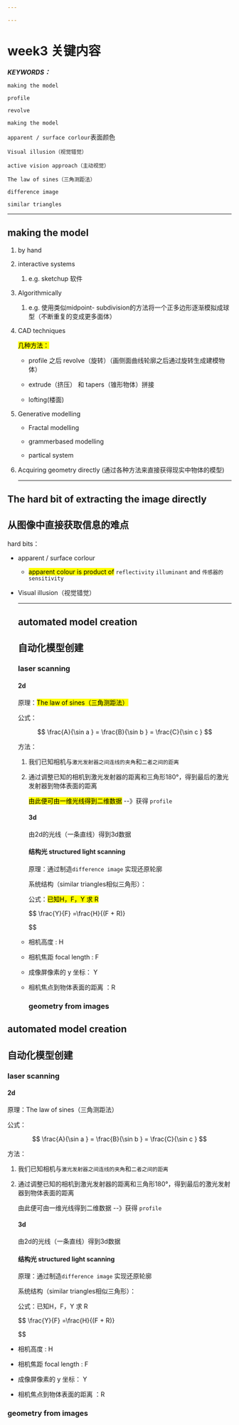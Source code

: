 ```yaml
---

---
```


# week3 关键内容

***KEYWORDS：***

`making the model`

`profile`

`revolve`

`making the model`

`apparent / surface corlour`表面颜色

`Visual illusion（视觉错觉）`

`active vision approach（主动视觉）`

`The law of sines（三角测距法）`

`difference image`

`similar triangles`

---

## making the model

1. by hand

2. interactive systems
   
   1. e.g. sketchup 软件

3. Algorithmically
   
   1. e.g. 使用类似midpoint- subdivision的方法将一个正多边形逐渐模拟成球型（不断重复的变成更多面体）

4. CAD techniques
   
   <mark>几种方法：</mark>
   
   - profile 之后 revolve（旋转）（画侧面曲线轮廓之后通过旋转生成建模物体）
   
   - extrude（挤压） 和 tapers（锥形物体）拼接
   
   - lofting(楼面)

5. Generative modelling 
   
   - Fractal modelling
   
   - grammerbased modelling 
   
   - partical system

6. Acquiring geometry directly (通过各种方法来直接获得现实中物体的模型)
   
   ---

## The hard bit of extracting the image directly

## 从图像中直接获取信息的难点

   hard bits：

- apparent / surface corlour
  
  - <mark>apparent colour is product of</mark>  `reflectivity` `illuminant` and `传感器的sensitivity`

- Visual illusion（视觉错觉）
  
  ---
  
  ## automated model creation
  
  ## 自动化模型创建
  
  ### laser scanning
  
  #### 2d
  
     原理：<mark>The law of sines（三角测距法）</mark>
  
     公式：
  
     $$
     \frac{A}{\sin a }  = \frac{B}{\sin b } = \frac{C}{\sin c }
     $$
  
     方法：
  
  1. 我们已知相机与`激光发射器之间连线的夹角`和`二者之间的距离`
  
  2. 通过调整已知的相机到激光发射器的距离和三角形180°，得到最后的激光发射器到物体表面的距离
     
     <mark>由此便可由一维光线得到二维数据</mark> --》获得 `profile`
     
     #### 3d
     
     由2d的光线（一条直线）得到3d数据
     
     #### 结构光 structured light scanning
     
     原理：通过制造`difference image` 实现还原轮廓
     
     系统结构（similar triangles相似三角形）：
     
     公式：<mark>已知H，F，Y 求 R</mark>
     
     $$
     \frac{Y}{F} =\frac{H}{(F + R)}  

     $$
  - 相机高度 : H
  
  - 相机焦距 focal length  :  F
  
  - 成像屏像素的 y 坐标： Y
  
  - 相机焦点到物体表面的距离 ：R
    
    ### geometry from images

## automated model creation

## 自动化模型创建

### laser scanning

#### 2d

原理：The law of sines（三角测距法）

公式：

$$
 \frac{A}{\sin a } = \frac{B}{\sin b } = \frac{C}{\sin c }
 $$

方法：

1. 我们已知相机与`激光发射器之间连线的夹角`和`二者之间的距离`

2. 通过调整已知的相机到激光发射器的距离和三角形180°，得到最后的激光发射器到物体表面的距离
   
   由此便可由一维光线得到二维数据 --》获得 `profile`
   
   #### 3d
   
   由2d的光线（一条直线）得到3d数据
   
   #### 结构光 structured light scanning
   
   原理：通过制造`difference image` 实现还原轮廓
   
   系统结构（similar triangles相似三角形）：
   
   公式：已知H，F，Y 求 R
   
   $$
   \frac{Y}{F} =\frac{H}{(F + R)}  

   $$
- 相机高度 : H

- 相机焦距 focal length : F

- 成像屏像素的 y 坐标： Y

- 相机焦点到物体表面的距离 ：R

### geometry from images

## 
